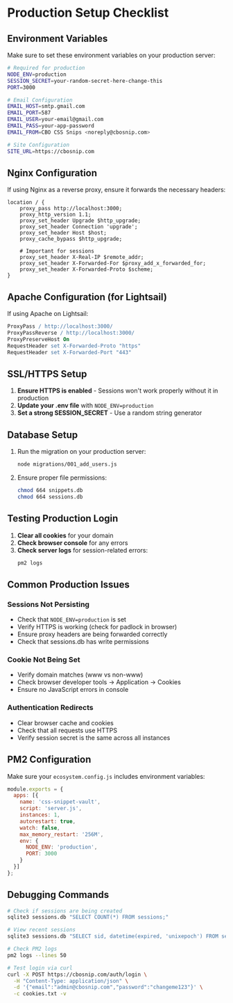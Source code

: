 # Production Setup Checklist

## Environment Variables

Make sure to set these environment variables on your production server:

```bash
# Required for production
NODE_ENV=production
SESSION_SECRET=your-random-secret-here-change-this
PORT=3000

# Email Configuration
EMAIL_HOST=smtp.gmail.com
EMAIL_PORT=587
EMAIL_USER=your-email@gmail.com
EMAIL_PASS=your-app-password
EMAIL_FROM=CBO CSS Snips <noreply@cbosnip.com>

# Site Configuration
SITE_URL=https://cbosnip.com
```

## Nginx Configuration

If using Nginx as a reverse proxy, ensure it forwards the necessary headers:

```nginx
location / {
    proxy_pass http://localhost:3000;
    proxy_http_version 1.1;
    proxy_set_header Upgrade $http_upgrade;
    proxy_set_header Connection 'upgrade';
    proxy_set_header Host $host;
    proxy_cache_bypass $http_upgrade;
    
    # Important for sessions
    proxy_set_header X-Real-IP $remote_addr;
    proxy_set_header X-Forwarded-For $proxy_add_x_forwarded_for;
    proxy_set_header X-Forwarded-Proto $scheme;
}
```

## Apache Configuration (for Lightsail)

If using Apache on Lightsail:

```apache
ProxyPass / http://localhost:3000/
ProxyPassReverse / http://localhost:3000/
ProxyPreserveHost On
RequestHeader set X-Forwarded-Proto "https"
RequestHeader set X-Forwarded-Port "443"
```

## SSL/HTTPS Setup

1. **Ensure HTTPS is enabled** - Sessions won't work properly without it in production
2. **Update your .env file** with `NODE_ENV=production`
3. **Set a strong SESSION_SECRET** - Use a random string generator

## Database Setup

1. Run the migration on your production server:
   ```bash
   node migrations/001_add_users.js
   ```

2. Ensure proper file permissions:
   ```bash
   chmod 664 snippets.db
   chmod 664 sessions.db
   ```

## Testing Production Login

1. **Clear all cookies** for your domain
2. **Check browser console** for any errors
3. **Check server logs** for session-related errors:
   ```bash
   pm2 logs
   ```

## Common Production Issues

### Sessions Not Persisting
- Check that `NODE_ENV=production` is set
- Verify HTTPS is working (check for padlock in browser)
- Ensure proxy headers are being forwarded correctly
- Check that sessions.db has write permissions

### Cookie Not Being Set
- Verify domain matches (www vs non-www)
- Check browser developer tools → Application → Cookies
- Ensure no JavaScript errors in console

### Authentication Redirects
- Clear browser cache and cookies
- Check that all requests use HTTPS
- Verify session secret is the same across all instances

## PM2 Configuration

Make sure your `ecosystem.config.js` includes environment variables:

```javascript
module.exports = {
  apps: [{
    name: 'css-snippet-vault',
    script: 'server.js',
    instances: 1,
    autorestart: true,
    watch: false,
    max_memory_restart: '256M',
    env: {
      NODE_ENV: 'production',
      PORT: 3000
    }
  }]
};
```

## Debugging Commands

```bash
# Check if sessions are being created
sqlite3 sessions.db "SELECT COUNT(*) FROM sessions;"

# View recent sessions
sqlite3 sessions.db "SELECT sid, datetime(expired, 'unixepoch') FROM sessions ORDER BY expired DESC LIMIT 5;"

# Check PM2 logs
pm2 logs --lines 50

# Test login via curl
curl -X POST https://cbosnip.com/auth/login \
  -H "Content-Type: application/json" \
  -d '{"email":"admin@cbosnip.com","password":"changeme123"}' \
  -c cookies.txt -v
```